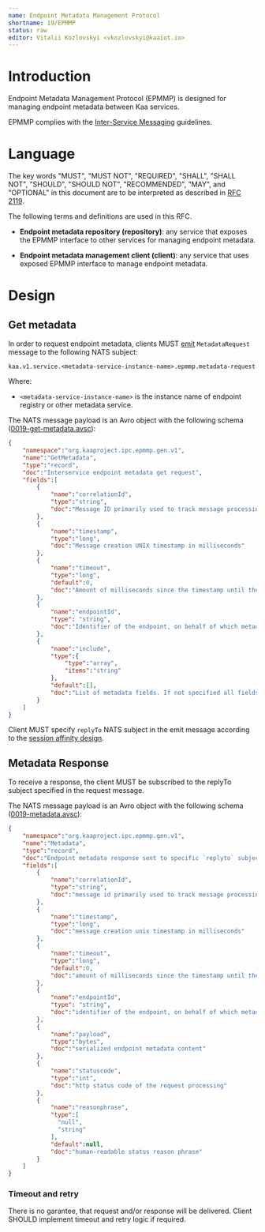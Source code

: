 ```yaml
---
name: Endpoint Metadata Management Protocol
shortname: 19/EPMMP
status: raw
editor: Vitalii Kozlovskyi <vkozlovskyi@kaaiot.io>
---
```



<!-- toc -->


# Introduction

Endpoint Metadata Management Protocol (EPMMP) is designed for managing endpoint metadata between Kaa services.

EPMMP complies with the [Inter-Service Messaging](/0003/README.md) guidelines.


# Language

The key words "MUST", "MUST NOT", "REQUIRED", "SHALL", "SHALL NOT", "SHOULD", "SHOULD NOT", "RECOMMENDED", "MAY", and "OPTIONAL" in this document are to be interpreted as described in [RFC 2119](https://tools.ietf.org/html/rfc2119).

The following terms and definitions are used in this RFC.

- **Endpoint metadata repository (repository)**: any service that exposes the EPMMP interface to other services for managing endpoint metadata.

- **Endpoint metadata management client (client)**: any service that uses exposed EPMMP interface to manage endpoint metadata.


# Design

## Get metadata


In order to request endpoint metadata, clients MUST [emit](/0003/README.md#targeted-messaging) `MetadataRequest` message to the following NATS subject:
```
kaa.v1.service.<metadata-service-instance-name>.epmmp.metadata-request
```
Where:
- `<metadata-service-instance-name>` is the instance name of endpoint registry or other metadata service.

The NATS message payload is an Avro object with the following schema ([0019-get-metadata.avsc](./0019-get-metadata.avsc)):
```json
{
    "namespace":"org.kaaproject.ipc.epmmp.gen.v1",
    "name":"GetMetadata",
    "type":"record",
    "doc":"Interservice endpoint metadata get request",
    "fields":[
        {
            "name":"correlationId",
            "type":"string",
            "doc":"Message ID primarily used to track message processing across services"
        },
        {
            "name":"timestamp",
            "type":"long",
            "doc":"Message creation UNIX timestamp in milliseconds"
        },
        {
            "name":"timeout",
            "type":"long",
            "default":0,
            "doc":"Amount of milliseconds since the timestamp until the message expires. Value of 0 is reserved to indicate no expiration."
        },
        {
            "name":"endpointId",
            "type": "string",
            "doc":"Identifier of the endpoint, on behalf of which metadata is requested"
        },
        {
            "name":"include",
            "type":{
                "type":"array", 
                "items":"string"
            }, 
            "default":[],
            "doc":"List of metadata fields. If not specified all fields are icluded"
        }
    ]
}
```

Client MUST specify `replyTo` NATS subject in the emit message according to the [session affinity design](/0003/README.md#session-affinity).


## Metadata Response 
To receive a response, the client MUST be subscribed to the replyTo subject specified in the request message.

The NATS message payload is an Avro object with the following schema ([0019-metadata.avsc](./0019-metadata.avsc)):
```json
{
    "namespace":"org.kaaproject.ipc.epmmp.gen.v1",
    "name":"Metadata",
    "type":"record",
    "doc":"Endpoint metadata response sent to specific `replyto` subject",
    "fields":[
        {
            "name":"correlationId",
            "type":"string",
            "doc":"message id primarily used to track message processing across services"
        },
        {
            "name":"timestamp",
            "type":"long",
            "doc":"message creation unix timestamp in milliseconds"
        },
        {
            "name":"timeout",
            "type":"long",
            "default":0,
            "doc":"amount of milliseconds since the timestamp until the message expires. value of 0 is reserved to indicate no expiration."
        },
        {
            "name":"endpointId",
            "type": "string",
            "doc":"identifier of the endpoint, on behalf of which metadata is requested"
        },
        {
            "name":"payload",
            "type":"bytes",
            "doc":"serialized endpoint metadata content"
        },
        {
            "name":"statuscode",
            "type":"int",
            "doc":"http status code of the request processing"
        },
        {
            "name":"reasonphrase",
            "type":[
              "null",
              "string"
            ],
            "default":null,
            "doc":"human-readable status reason phrase"
        }
    ]
}
```

### Timeout and retry
There is no garantee, that request and/or response will be delivered. Client SHOULD implement timeout and retry logic if required.
